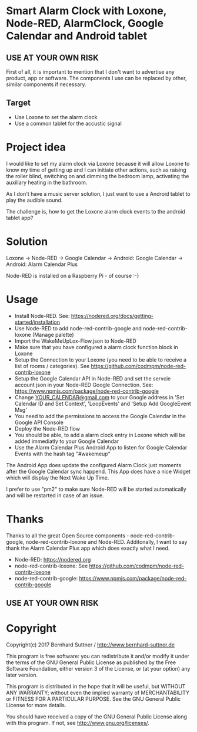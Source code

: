 # Smart Alarm Clock with Loxone, Node-RED, AlarmClock, Google Calendar and Android tablet

## USE AT YOUR OWN RISK

First of all, it is important to mention that I don't want to advertise any product, app or software. The components I use can be replaced by other, similar components if necessary. 

## Target
- Use Loxone to set the alarm clock
- Use a common tablet for the accustic signal

# Project idea

I would like to set my alarm clock via Loxone because it will allow Loxone to know my time of getting up and I can initiate other actions, such as raising the roller blind, switching on and dimming the bedroom lamp, activating the auxiliary heating in the bathroom.

As I don't have a music server solution, I just want to use a Android tablet to play the audible sound.

The challenge is, how to get the Loxone alarm clock events to the android tablet app?

# Solution
Loxone -> Node-RED -> Google Calendar -> Android: Google Calendar -> Android: Alarm Calendar Plus

Node-RED is installed on a Raspberry Pi - of course :-)

# Usage
- Install Node-RED. See: https://nodered.org/docs/getting-started/installation
- Use Node-RED to add node-red-contrib-google and node-red-contrib-loxone (Manage palette)
- Import the WakeMeUpLox-Flow.json to Node-RED
- Make sure that you have configured a alarm clock function block in Loxone
- Setup the Connection to your Loxone (you need to be able to receive a list of rooms / categories). See https://github.com/codmpm/node-red-contrib-loxone
- Setup the Google Calendar API in Node-RED and set the servcie account json in your Node-RED Google Connection. See: https://www.npmjs.com/package/node-red-contrib-google
- Change YOUR_CALENDAR@gmail.com to your Google address in 'Set Calendar ID and Set Context', 'LoopEvents' and 'Setup Add GoogleEvent Msg'
- You need to add the permissions to access the Google Calendar in the Google API Console
- Deploy the Node-RED flow
- You should be able, to add a alarm clock entry in Loxone which will be added immediatly to your Google Calendar
- Use the Alarm Calendar Plus Android App to listen for Google Calendar Events with the hash tag "#wakemeup"

The Android App does update the configured Alarm Clock just moments after the Google Calendar sync happend. 
This App does have a nice Widget which will display the Next Wake Up Time. 

I prefer to use "pm2" to make sure Node-RED will be started automatically and will be restarted in case of an issue.

# Thanks
Thanks to all the great Open Source components - node-red-contrib-google, node-red-contrib-loxone and Node-RED. 
Additonally, I want to say thank the Alarm Calendar Plus app which does exactly what I need.

- Node-RED: https://nodered.org
- node-red-contrib-loxone: See https://github.com/codmpm/node-red-contrib-loxone
- node-red-contrib-google: https://www.npmjs.com/package/node-red-contrib-google

## USE AT YOUR OWN RISK

# Copyright

Copyright(c) 2017 Bernhard Suttner / http://www.bernhard-suttner.de

This program is free software: you can redistribute it and/or modify it under the terms of the GNU General Public License as published by the Free Software Foundation, either version 3 of the License, or (at your option) any later version.

This program is distributed in the hope that it will be useful, but WITHOUT ANY WARRANTY; without even the implied warranty of MERCHANTABILITY or FITNESS FOR A PARTICULAR PURPOSE. See the GNU General Public License for more details.

You should have received a copy of the GNU General Public License along with this program. If not, see http://www.gnu.org/licenses/.
